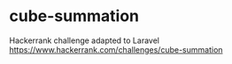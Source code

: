 # cube-summation
Hackerrank challenge adapted to Laravel https://www.hackerrank.com/challenges/cube-summation
